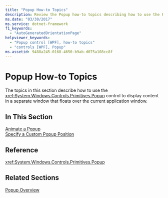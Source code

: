 ```yaml
---
title: "Popup How-to Topics"
description: Review the Popup how-to topics describing how to use the Popup control to display content in a separate window that floats over the current application window.
ms.date: "03/30/2017"
ms.service: dotnet-framework
f1_keywords: 
  - "AutoGeneratedOrientationPage"
helpviewer_keywords: 
  - "Popup control [WPF], how-to topics"
  - "controls [WPF], Popup"
ms.assetid: 9488a245-0168-4650-b9ab-d075a108cc8f
---
```

# Popup How-to Topics

The topics in this section describe how to use the <xref:System.Windows.Controls.Primitives.Popup> control to display content in a separate window that floats over the current application window.  
  
## In This Section  

[Animate a Popup](how-to-animate-a-popup.md)  
[Specify a Custom Popup Position](how-to-specify-a-custom-popup-position.md)  
  
## Reference  

<xref:System.Windows.Controls.Primitives.Popup>  
  
## Related Sections  

[Popup Overview](popup-overview.md)
